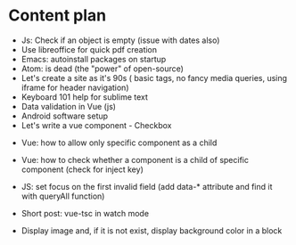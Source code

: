 # Content plan

+ Js: Check if an object is empty (issue with dates also)
+ Use libreoffice for quick pdf creation
+ Emacs: autoinstall packages on startup
+ Atom: is dead (the "power" of open-source)
+ Let's create a site as it's 90s ( basic tags, no fancy media queries, using iframe for header navigation)
+ Keyboard 101 help for sublime text
+ Data validation in Vue (js)
+ Android software setup
+ Let's write a vue component - Checkbox
- Vue: how to allow only specific component as a child
+ Vue: how to check whether a component is a child of specific component (check for inject key)
- JS: set focus on the first invalid field (add data-* attribute and find it with queryAll function)
+ Short post: vue-tsc in watch mode
- Display image and, if it is not exist, display background color in a block
